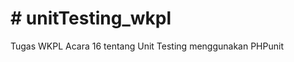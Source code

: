 
<!DOCTYPE html>
<html lang="en">
<head>
    <meta charset="UTF-8">
    <meta name="viewport" content="width=device-width, initial-scale=1.0">
</head>
<body>
    <h1># unitTesting_wkpl</h1>
<p>Tugas WKPL Acara 16 tentang Unit Testing menggunakan PHPunit</p>
</body>
</html>
